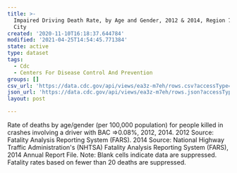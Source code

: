 ```yaml
---
title: >-
  Impaired Driving Death Rate, by Age and Gender, 2012 & 2014, Region 7 - Kansas
  City
created: '2020-11-10T16:18:37.644784'
modified: '2021-04-25T14:54:45.771384'
state: active
type: dataset
tags:
  - Cdc
  - Centers For Disease Control And Prevention
groups: []
csv_url: 'https://data.cdc.gov/api/views/ea3z-m7eh/rows.csv?accessType=DOWNLOAD'
json_url: 'https://data.cdc.gov/api/views/ea3z-m7eh/rows.json?accessType=DOWNLOAD'
layout: post

---
```

Rate of deaths by age/gender (per 100,000 population) for people killed in crashes involving a driver with BAC =>0.08%, 2012, 2014. 2012 Source: Fatality Analysis Reporting System (FARS). 2014 Source: National Highway Traffic Administration's (NHTSA) Fatality Analysis Reporting System (FARS), 2014 Annual Report File. Note: Blank cells indicate data are suppressed. Fatality rates based on fewer than 20 deaths are suppressed.
